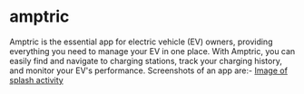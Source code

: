 # amptric
Amptric is the essential app for electric vehicle (EV) owners, providing everything you need to manage your EV in one place. With Amptric, you can easily find and navigate to charging stations, track your charging history, and monitor your EV's performance.
Screenshots of an app are:-
[Image of splash activity](a1.jpg)

